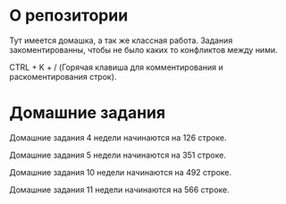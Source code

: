 # О репозитории
Тут имеется домашка, а так же классная работа.
Задания закоментированны, чтобы не было каких то конфликтов между ними.

CTRL + K + / (Горячая клавиша для комментирования и раскоментирования строк).
# Домашние задания
Домашние задания 4 недели начинаются на 126 строке.

Домашние задания 5 недели начинаются на 351 строке.

Домашние задания 10 недели начинаются на 492 строке.

Домашние задания 11 недели начинаются на 566 строке.
